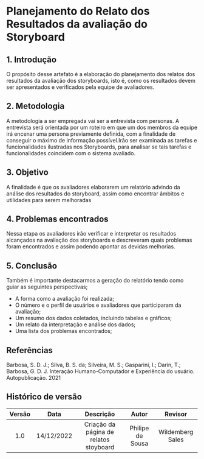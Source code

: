 # Planejamento do Relato dos Resultados da avaliação do Storyboard

## 1. Introdução
O propósito desse artefato é a elaboração do planejamento dos relatos dos resultados da avaliação dos storyboards, isto é, como os resultados devem ser apresentados e verificados pela equipe de avaliadores.


## 2. Metodologia
A metodologia a ser empregada vai ser a entrevista com personas. A entrevista será orientada por um roteiro em que um dos membros da equipe irá encenar uma persona previamente definida, com a finalidade de conseguir o máximo de informação possível.Irão ser examinada as tarefas e funcionalidades ilustradas nos Storyboards, para analisar se tais tarefas e funcionalidades coincidem com o sistema avaliado.

## 3. Objetivo

A finalidade é que os avaliadores elaborarem um relatório advindo da análise dos resultados do storyboard, assim como encontrar âmbitos e utilidades para serem melhoradas


## 4. Problemas encontrados 

Nessa etapa os avaliadores irão verificar e interpretar os resultados alcançados na avaliação dos storyboards e descreveram quais problemas foram encontrados e assim podendo apontar as devidas melhorias.


## 5. Conclusão
Também é importante destacarmos a geração do relatório tendo como guiar as seguintes perspectivas;

- A forma como a avaliação foi realizada;
- O número e o perfil de usuários e avaliadores que participaram da avaliação;
- Um resumo dos dados coletados, incluindo tabelas e gráficos;
- Um relato da interpretação e análise dos dados;
- Uma lista dos problemas encontrados;



## Referências

Barbosa, S. D. J.; Silva, B. S. da; Silveira, M. S.; Gasparini, I.; Darin, T.; Barbosa, G. D. J. Interação Humano-Computador e Experiência do usuário. Autopublicação. 2021

## Histórico de versão
| Versão | Data | Descrição | Autor | Revisor |
| :----: | :--: | :-------: | :---: | :-----: |
| 1.0 | 14/12/2022 | Criação da página de relatos stoyboard | Philipe de Sousa | Wildemberg Sales |